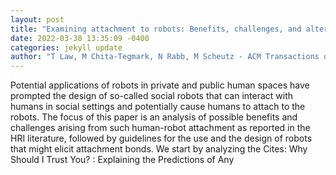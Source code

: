 ```yaml
--- 
layout: post 
title: "Examining attachment to robots: Benefits, challenges, and alternatives" 
date: 2022-03-30 13:35:09 -0400 
categories: jekyll update 
author: "T Law, M Chita-Tegmark, N Rabb, M Scheutz - ACM Transactions on Human-Robot , 2022" 
--- 
```

Potential applications of robots in private and public human spaces have prompted the design of so-called social robots that can interact with humans in social settings and potentially cause humans to attach to the robots. The focus of this paper is an analysis of possible benefits and challenges arising from such human-robot attachment as reported in the HRI literature, followed by guidelines for the use and the design of robots that might elicit attachment bonds. We start by analyzing the Cites: Why Should I Trust You? : Explaining the Predictions of Any